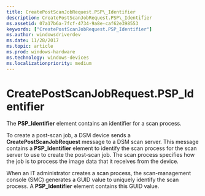 ```yaml
---
title: CreatePostScanJobRequest.PSP\_Identifier
description: CreatePostScanJobRequest.PSP\_Identifier
ms.assetid: 07a17b6a-7fcf-4734-9a8e-caf62e398553
keywords: ["CreatePostScanJobRequest.PSP_Identifier"]
ms.author: windowsdriverdev
ms.date: 11/28/2017
ms.topic: article
ms.prod: windows-hardware
ms.technology: windows-devices
ms.localizationpriority: medium
---
```


# CreatePostScanJobRequest.PSP\_Identifier


The **PSP\_Identifier** element contains an identifier for a scan process.

To create a post-scan job, a DSM device sends a **CreatePostScanJobRequest** message to a DSM scan server. This message contains a **PSP\_Identifier** element to identify the scan process for the scan server to use to create the post-scan job. The scan process specifies how the job is to process the image data that it receives from the device.

When an IT administrator creates a scan process, the scan-management console (SMC) generates a GUID value to uniquely identify the scan process. A **PSP\_Identifier** element contains this GUID value.

 

 





